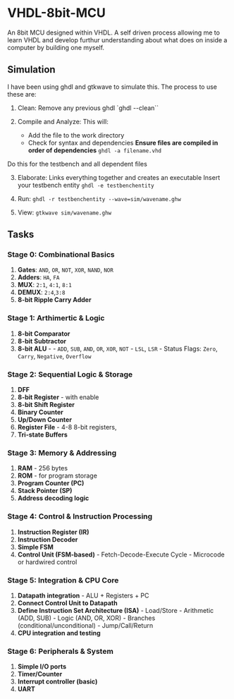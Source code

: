 # **VHDL-8bit-MCU**

An 8bit MCU designed within VHDL.
A self driven process allowing me to learn VHDL and develop furthur understanding about what does on inside a computer by building one myself.


## **Simulation**
I have been using ghdl and gtkwave to simulate this.
The process to use these are:

1) Clean: 
Remove any previous ghdl
`ghdl --clean``

2) Compile and Analyze:
This will: 
    - Add the file to the work directory 
    - Check for syntax and dependencies
    **Ensure files are compiled in order of dependencies**
`ghdl -a filename.vhd` 

Do this for the testbench and all dependent files

3) Elaborate:
Links everything together and creates an executable
Insert your testbench entity
`ghdl -e testbenchentity`

4) Run:
`ghdl -r testbenchentity --wave=sim/wavename.ghw`

5) View:
`gtkwave sim/wavename.ghw`
 





## **Tasks**
### **Stage 0: Combinational Basics**
1. **Gates**: `AND`, `OR`, `NOT`, `XOR`, `NAND`, `NOR`
2. **Adders**: `HA`, `FA`
3. **MUX**: `2:1`, `4:1`, `8:1`
4. **DEMUX**: `2:4`,`3:8` 
5. **8-bit Ripple Carry Adder**

### **Stage 1: Arthimertic & Logic**
1. **8-bit Comparator**
2. **8-bit Subtractor**
3. **8-bit ALU** - 
        - `ADD`, `SUB`, `AND`, `OR`, `XOR`, `NOT`
        - `LSL`, `LSR`
        - Status Flags: `Zero`, `Carry`, `Negative`, `Overflow`

### **Stage 2: Sequential Logic & Storage**
1. **DFF**
2. **8-bit Register** - with enable
3. **8-bit Shift Register**
4. **Binary Counter**
5. **Up/Down Counter**
6. **Register File** - 4-8 8-bit registers,
7. **Tri-state Buffers**

### **Stage 3: Memory & Addressing**
1. **RAM** - 256 bytes
2. **ROM** - for program storage
3. **Program Counter (PC)**
4. **Stack Pointer (SP)**
5. **Address decoding logic**

### Stage 4: Control & Instruction Processing
1. **Instruction Register (IR)**
2. **Instruction Decoder**
3. **Simple FSM**
4. **Control Unit (FSM-based)**
        - Fetch-Decode-Execute Cycle
        - Microcode or hardwired control

### Stage 5: Integration & CPU Core
1. **Datapath integration** - ALU + Registers + PC
2. **Connect Control Unit to Datapath** 
3. **Define Instruction Set Architecture (ISA)**
        - Load/Store
        - Arithmetic (ADD, SUB)
        - Logic (AND, OR, XOR)
        - Branches (conditional/unconditional)
        - Jump/Call/Return
4. **CPU integration and testing**

### Stage 6: Peripherals & System
1. **Simple I/O ports**
2. **Timer/Counter**
3. **Interrupt controller (basic)**
4. **UART**


